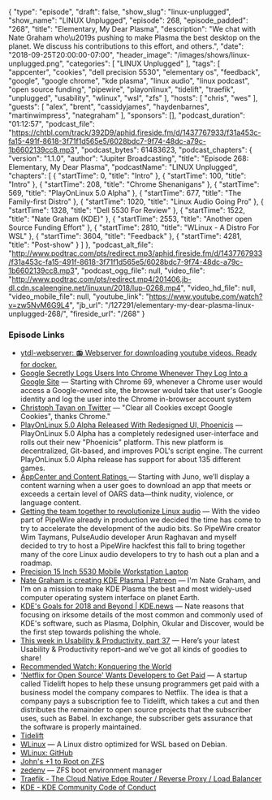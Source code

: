 {
  "type": "episode",
  "draft": false,
  "show_slug": "linux-unplugged",
  "show_name": "LINUX Unplugged",
  "episode": 268,
  "episode_padded": "268",
  "title": "Elementary, My Dear Plasma",
  "description": "We chat with Nate Graham who\u2019s pushing to make Plasma the best desktop on the planet. We discuss his contributions to this effort, and others.",
  "date": "2018-09-25T20:00:00-07:00",
  "header_image": "/images/shows/linux-unplugged.png",
  "categories": [
    "LINUX Unplugged"
  ],
  "tags": [
    "appcenter",
    "cookies",
    "dell precision 5530",
    "elementary os",
    "feedback",
    "google",
    "google chrome",
    "kde plasma",
    "linux audio",
    "linux podcast",
    "open source funding",
    "pipewire",
    "playonlinux",
    "tidelift",
    "traefik",
    "unplugged",
    "usability",
    "wlinux",
    "wsl",
    "zfs"
  ],
  "hosts": [
    "chris",
    "wes"
  ],
  "guests": [
    "alex",
    "brent",
    "cassidyjames",
    "haydenbarnes",
    "martinwimpress",
    "nategraham"
  ],
  "sponsors": [],
  "podcast_duration": "01:12:57",
  "podcast_file": "https://chtbl.com/track/392D9/aphid.fireside.fm/d/1437767933/f31a453c-fa15-491f-8618-3f71f1d565e5/6028bdc7-9f74-48dc-a79c-1b6602139cc8.mp3",
  "podcast_bytes": 61483623,
  "podcast_chapters": {
    "version": "1.1.0",
    "author": "Jupiter Broadcasting",
    "title": "Episode 268: Elementary, My Dear Plasma",
    "podcastName": "LINUX Unplugged",
    "chapters": [
      {
        "startTime": 0,
        "title": "Intro"
      },
      {
        "startTime": 100,
        "title": "Intro"
      },
      {
        "startTime": 208,
        "title": "Chrome Shenanigans"
      },
      {
        "startTime": 569,
        "title": "PlayOnLinux 5.0 Alpha"
      },
      {
        "startTime": 677,
        "title": "The Family-first Distro"
      },
      {
        "startTime": 1020,
        "title": "Linux Audio Going Pro"
      },
      {
        "startTime": 1328,
        "title": "Dell 5530 For Review"
      },
      {
        "startTime": 1522,
        "title": "Nate Graham (KDE)"
      },
      {
        "startTime": 2553,
        "title": "Another open Source Funding Effort"
      },
      {
        "startTime": 2810,
        "title": "WLinux - A Distro For WSL"
      },
      {
        "startTime": 3604,
        "title": "Feedback"
      },
      {
        "startTime": 4281,
        "title": "Post-show"
      }
    ]
  },
  "podcast_alt_file": "http://www.podtrac.com/pts/redirect.mp3/aphid.fireside.fm/d/1437767933/f31a453c-fa15-491f-8618-3f71f1d565e5/6028bdc7-9f74-48dc-a79c-1b6602139cc8.mp3",
  "podcast_ogg_file": null,
  "video_file": "http://www.podtrac.com/pts/redirect.mp4/201406.jb-dl.cdn.scaleengine.net/linuxun/2018/lup-0268.mp4",
  "video_hd_file": null,
  "video_mobile_file": null,
  "youtube_link": "https://www.youtube.com/watch?v=zw5NvM6G9L4",
  "jb_url": "/127291/elementary-my-dear-plasma-linux-unplugged-268/",
  "fireside_url": "/268"
}


### Episode Links

  * [ytdl-webserver: 📻 Webserver for downloading youtube videos. Ready for docker.](https://github.com/Algram/ytdl-webserver "ytdl-webserver: 📻 Webserver for downloading youtube videos. Ready for docker.")
  * [Google Secretly Logs Users Into Chrome Whenever They Log Into a Google Site](https://tech.slashdot.org/story/18/09/24/1351251/google-secretly-logs-users-into-chrome-whenever-they-log-into-a-google-site "Google Secretly Logs Users Into Chrome Whenever They Log Into a Google Site") — Starting with Chrome 69, whenever a Chrome user would access a Google-owned site, the browser would take that user's Google identity and log the user into the Chrome in-browser account system
  * [Christoph Tavan on Twitter](https://twitter.com/ctavan/status/1044282084020441088 "Christoph Tavan on Twitter") — "Clear all Cookies except Google Cookies", thanks Chrome."
  * [PlayOnLinux 5.0 Alpha Released With Redesigned UI, Phoenicis](https://www.phoronix.com/scan.php?page=news_item&px=PlayOnLinux-5.0-Alpha "PlayOnLinux 5.0 Alpha Released With Redesigned UI, Phoenicis") — PlayOnLinux 5.0 Alpha has a completely redesigned user-interface and rolls out their new "Phoenicis" platform. This new platform is decentralized, Git-based, and improves POL's script engine. The current PlayOnLinux 5.0 Alpha release has support for about 135 different games. 
  * [AppCenter and Content Ratings ](https://medium.com/elementaryos/appcenter-and-content-ratings-1ec5c198d7fe "AppCenter and Content Ratings ") — Starting with Juno, we’ll display a content warning when a user goes to download an app that meets or exceeds a certain level of OARS data—think nudity, violence, or language content.
  * [Getting the team together to revolutionize Linux audio](https://blogs.gnome.org/uraeus/2018/09/24/getting-the-team-together-to-revolutionize-linux-audio/ "Getting the team together to revolutionize Linux audio") — With the video part of PipeWire already in production we decided the time has come to try to accelerate the development of the audio bits. So PipeWire creator Wim Taymans, PulseAudio developer Arun Raghavan and myself decided to try to host a PipeWire hackfest this fall to bring together many of the core Linux audio developers to try to hash out a plan and a roadmap.
  * [Precision 15 Inch 5530 Mobile Workstation Laptop](https://www.dell.com/en-us/work/shop/dell-laptops-and-notebooks/precision-5530/spd/precision-15-5530-laptop/xctop5530hwus "Precision 15 Inch 5530 Mobile Workstation Laptop")
  * [Nate Graham is creating KDE Plasma | Patreon](https://www.patreon.com/ngraham/overview "Nate Graham is creating KDE Plasma | Patreon") — I'm Nate Graham, and I'm on a mission to make KDE Plasma the best and most widely-used computer operating system interface on planet Earth. 
  * [KDE's Goals for 2018 and Beyond | KDE.news](https://dot.kde.org/2017/11/30/kdes-goals-2018-and-beyond "KDE's Goals for 2018 and Beyond | KDE.news") — Nate reasons that focusing on irksome details of the most common and commonly used of KDE's software, such as Plasma, Dolphin, Okular and Discover, would be the first step towards polishing the whole. 
  * [This week in Usability & Productivity, part 37](https://pointieststick.wordpress.com/2018/09/23/this-week-in-usability-productivity-part-37/ "This week in Usability & Productivity, part 37") — Here’s your latest Usability & Productivity report–and we’ve got all kinds of goodies to share!
  * [Recommended Watch: Konquering the World](https://pointieststick.wordpress.com/2018/09/07/konquering-the-world/ "Recommended Watch: Konquering the World")
  * ['Netflix for Open Source' Wants Developers to Get Paid](https://www.wired.com/story/netflix-open-source-wants-developers-get-paid/ "'Netflix for Open Source' Wants Developers to Get Paid") — A startup called Tidelift hopes to help these unsung programmers get paid with a business model the company compares to Netflix. The idea is that a company pays a subscription fee to Tidelift, which takes a cut and then distributes the remainder to open source projects that the subscriber uses, such as Babel. In exchange, the subscriber gets assurance that the software is properly maintained.
  * [Tidelift](https://tidelift.com/ "Tidelift")
  * [WLinux](https://whitewaterfoundry.com/WLinux/ "WLinux") — A Linux distro optimized for WSL based on Debian.
  * [WLinux: GitHub](https://github.com/WhitewaterFoundry/WLinux "WLinux: GitHub")
  * [John's +1 to Root on ZFS](https://pastebin.com/GYEi3JsU "John's +1 to Root on ZFS")
  * [zedenv](https://github.com/johnramsden/zedenv "zedenv") — ZFS boot environment manager
  * [Traefik - The Cloud Native Edge Router / Reverse Proxy / Load Balancer](https://traefik.io/ "Traefik - The Cloud Native Edge Router / Reverse Proxy / Load Balancer")
  * [KDE - KDE Community Code of Conduct](https://www.kde.org/code-of-conduct/ "KDE - KDE Community Code of Conduct")


